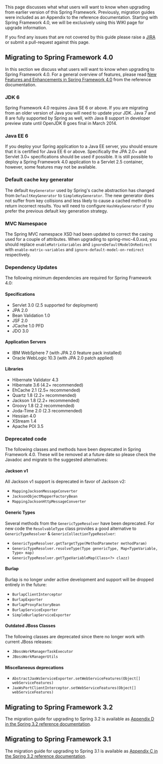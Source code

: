 This page discusses what what users will want to know when upgrading from earlier version of this Spring Framework. Previously, migration guides were included as an Appendix to the reference documentation. Starting with Spring Framework 4.0, we will be exclusively using this WIKI page for upgrade information.

If you find any issues that are not covered by this guide please raise a [JIRA](http://jira.springsource.org) or submit a pull-request against this page.


## Migrating to Spring Framework 4.0
In this section we discuss what users will want to know when upgrading to Spring Framework 4.0. For a general overview of features, please read [New Features and Enhancements in Spring Framework 4.0](http://docs.spring.io/spring-framework/docs/4.0.x/spring-framework-reference/htmlsingle/#new-in-4.0) from the reference documentation.

### JDK 6
Spring Framework 4.0 requires Java SE 6 or above. If you are migrating from an older version of Java you will need to update your JDK. Java 7 and 8 are fully supported by Spring as well, with Java 8 support in developer preview state until OpenJDK 8 goes final in March 2014.

### Java EE 6
If you deploy your Spring application to a Java EE server, you should ensure that it is certified for Java EE 6 or above. Specifically the JPA 2.0+ and Servlet 3.0+ specifications should be used if possible. It is still possible to deploy a Spring Framework 4.0 application to a Servlet 2.5 container, however, some features may not be available.

### Default cache key generator
The default `KeyGenerator` used by Spring's cache abstraction has changed from `DefaultKeyGenerator` to `SimpleKeyGenerator`. The new generator does not suffer from key collisions and less likely to cause a cached method to return incorrect results. You will need to configure `HashKeyGenerator` if you prefer the previous default key generation strategy. 

### MVC Namespace
The Spring MVC namespace XSD had been updated to correct the casing used for a couple of attributes. When upgrading to spring-mvc-4.0.xsd, you should replace `enableMatrixVariables` and `ignoreDefaultModelOnRedirect` with `enable-matrix-variables` and `ignore-default-model-on-redirect` respectively.

### Dependency Updates
The following minimum dependencies are required for Spring Framework 4.0:

#### Specifications
* Servlet 3.0 (2.5 supported for deployment)
* JPA 2.0
* Bean Validation 1.0
* JSF 2.0
* JCache 1.0 PFD
* JDO 3.0

#### Application Servers
* IBM WebSphere 7 (with JPA 2.0 feature pack installed)
* Oracle WebLogic 10.3 (with JPA 2.0 patch applied)

#### Libraries
* Hibernate Validator 4.3
* Hibernate 3.6 (4.2+ recommended)
* EhCache 2.1 (2.5+ recommended)
* Quartz 1.8 (2.2+ recommended)
* Jackson 1.8 (2.2+ recommended)
* Groovy 1.8 (2.2 recommended)
* Joda-Time 2.0 (2.3 recommended)
* Hessian 4.0
* XStream 1.4
* Apache POI 3.5

### Deprecated code
The following classes and methods have been deprecated in Spring Framework 4.0. These will be removed at a future date so please check the Javadoc and migrate to the suggested alternatives:

#### Jackson v1
All Jackson v1 support is deprecated in favor of Jackson v2:
* `MappingJacksonMessageConverter`
* `JacksonObjectMapperFactoryBean`
* `MappingJacksonHttpMessageConverter`

#### Generic Types
Several methods from the `GenericTypeResolver` have been deprecated. For new code the `ResolvableType` class provides a good alternative to `GenericTypeResolver` & `GenericCollectionTypeResolver`:
* `GenericTypeResolver.getTargetType(MethodParameter methodParam)`
* `GenericTypeResolver.resolveType(Type genericType, Map<TypeVariable, Type> map)`
* `GenericTypeResolver.getTypeVariableMap(Class<?> clazz)`

#### Burlap
Burlap is no longer under active development and support will be dropped entirely in the future:
* `BurlapClientInterceptor`
* `BurlapExporter`
* `BurlapProxyFactoryBean`
* `BurlapServiceExporter`
* `SimpleBurlapServiceExporter`

#### Outdated JBoss Classes
The following classes are deprecated since there no longer work with current JBoss releases:
* `JBossWorkManagerTaskExecutor`
* `JBossWorkManagerUtils`

#### Miscellaneous deprecations 
* `AbstractJaxWsServiceExporter.setWebServiceFeatures(Object[] webServiceFeatures)`
* `JaxWsPortClientInterceptor.setWebServiceFeatures(Object[] webServiceFeatures)`


## Migrating to Spring Framework 3.2
The migration guide for upgrading to Spring 3.2 is available as [Appendix D in the Spring 3.2 reference documentation](http://docs.spring.io/spring-framework/docs/3.2.x/spring-framework-reference/htmlsingle/#migration-3.2).


## Migrating to Spring Framework 3.1
The migration guide for upgrading to Spring 3.1 is available as [Appendix C in the Spring 3.2 reference documentation](http://docs.spring.io/spring-framework/docs/3.2.x/spring-framework-reference/htmlsingle/#migration-3.1).

